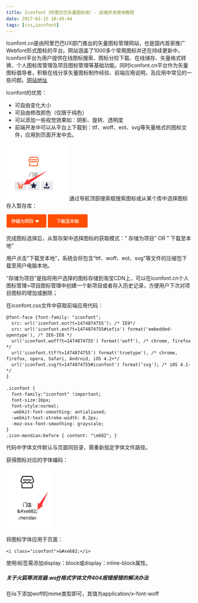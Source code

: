 ```yaml
---
title: Iconfont（阿里巴巴矢量图标库）- 前端开发使用教程
date: 2017-02-15 10:45:44
tags: [css,iocnfont]
---
```


Iconfont.cn是由阿里巴巴UX部门推出的矢量图标管理网站，也是国内首家推广Webfont形式图标的平台。网站涵盖了1000多个常用图标并还在持续更新中，Iconfont平台为用户提供在线图标搜索、图标分捡下载、在线储存、矢量格式转换、个人图标库管理及项目图标管理等基础功能。同时iconfont.cn平台作为矢量图标倡导者，积极在线分享矢量图标制作经验、前端应用说明，及应用中常见的一些问题。[网站地址](http://www.iconfont.cn/)

Iconfont的优势：

+ 可自由变化大小
+ 可自由修改颜色（仅限于纯色）
+ 可以添加一些视觉效果如：阴影、旋转、透明度
+ 前端开发中可以从平台上下载到：ttf、woff、eot、svg等矢量格式的图标文件，应用到页面开发中去。

<!--more-->
![icon](icon/1.png)
通过导航顶部搜索框搜索图标或从某个库中选择图标存入暂存库：

![icon](icon/2.png)

完成图标选择后，从暂存架中选择图标的获取模式：” 存储为项目” OR ” 下载至本地”

用户点击”下载至本地”，系统会将包含“ttf、woff、eot、svg”等文件的压缩包下载至用户电脑本地。

“存储为项目”是指将用户选择的图标存储到淘宝CDN上，可以在iconfont.cn个人图标管理>项目图标管理中创建一个新项目或者存入历史记录，方便用户下次对项目图标的增加或删除；

在iconfont.css文件中获取前端应用代码：
```
@font-face {font-family: "iconfont";
  src: url('iconfont.eot?t=1474874755'); /* IE9*/
  src: url('iconfont.eot?t=1474874755#iefix') format('embedded-opentype'), /* IE6-IE8 */
  url('iconfont.woff?t=1474874755') format('woff'), /* chrome, firefox */
  url('iconfont.ttf?t=1474874755') format('truetype'), /* chrome, firefox, opera, Safari, Android, iOS 4.2+*/
  url('iconfont.svg?t=1474874755#iconfont') format('svg'); /* iOS 4.1- */
}
 
.iconfont {
  font-family:"iconfont" !important;
  font-size:16px;
  font-style:normal;
  -webkit-font-smoothing: antialiased;
  -webkit-text-stroke-width: 0.2px;
  -moz-osx-font-smoothing: grayscale;
}
.icon-mendian:before { content: "\e682"; }
```
代码中字体文件默认与页面同目录，需重新指定字体文件路径。

获得图标对应的字体编码：

![icon](icon/3.png)

将图标字体应用于页面：
```
<i class="iconfont">&#xe682;</i>
```
使用i标签需添加display：block或display：inline-block属性。

##### 关于火狐等浏览器.woff格式字体文件404报错报错的解决办法

在iis下添加woff的mime类型即可，其值为application/x-font-woff